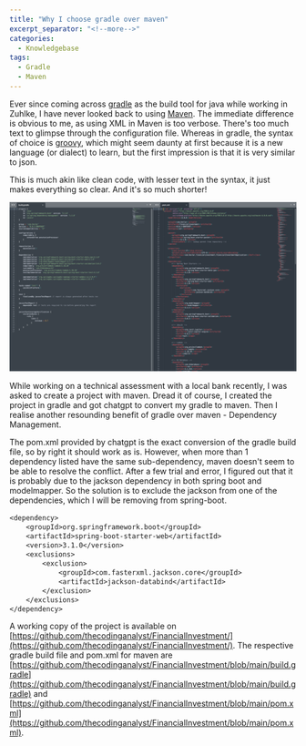 ```yaml
---
title: "Why I choose gradle over maven"
excerpt_separator: "<!--more-->"
categories:
  - Knowledgebase
tags:
  - Gradle
  - Maven
---
```


Ever since coming across [gradle](https://gradle.org/) as the build tool for java while working in Zuhlke, I have never looked back to using [Maven](https://maven.apache.org/). The immediate difference is obvious to me, as using XML in Maven is too verbose. There's too much text to glimpse through the configuration file. Whereas in gradle, the syntax of choice is [groovy](https://groovy-lang.org/), which might seem daunty at first because it is a new language (or dialect) to learn, but the first impression is that it is very similar to json. 

This is much akin like clean code, with lesser text in the syntax, it just makes everything so clear. And it's so much shorter!

![comparison between gradle and maven](/assets/images/2023/06/gradle-vs-maven.png)

While working on a technical assessment with a local bank recently, I was asked to create a project with maven. Dread it of course, I created the project in gradle and got chatgpt to convert my gradle to maven. Then I realise another resounding benefit of gradle over maven - Dependency Management.

The pom.xml provided by chatgpt is the exact conversion of the gradle build file, so by right it should work as is. However, when more than 1 dependency listed have the same sub-dependency, maven doesn't seem to be able to resolve the conflict. After a few trial and error, I figured out that it is probably due to the jackson dependency in both spring boot and modelmapper. So the solution is to exclude the jackson from one of the dependencies, which I will be removing from spring-boot. 

```
<dependency>
    <groupId>org.springframework.boot</groupId>
    <artifactId>spring-boot-starter-web</artifactId>
    <version>3.1.0</version>
    <exclusions>
        <exclusion>
            <groupId>com.fasterxml.jackson.core</groupId>
            <artifactId>jackson-databind</artifactId>
        </exclusion>
    </exclusions>
</dependency>
```

A working copy of the project is available on [https://github.com/thecodinganalyst/FinancialInvestment/](https://github.com/thecodinganalyst/FinancialInvestment/). The respective gradle build file and pom.xml for maven are [https://github.com/thecodinganalyst/FinancialInvestment/blob/main/build.gradle](https://github.com/thecodinganalyst/FinancialInvestment/blob/main/build.gradle) and [https://github.com/thecodinganalyst/FinancialInvestment/blob/main/pom.xml](https://github.com/thecodinganalyst/FinancialInvestment/blob/main/pom.xml).